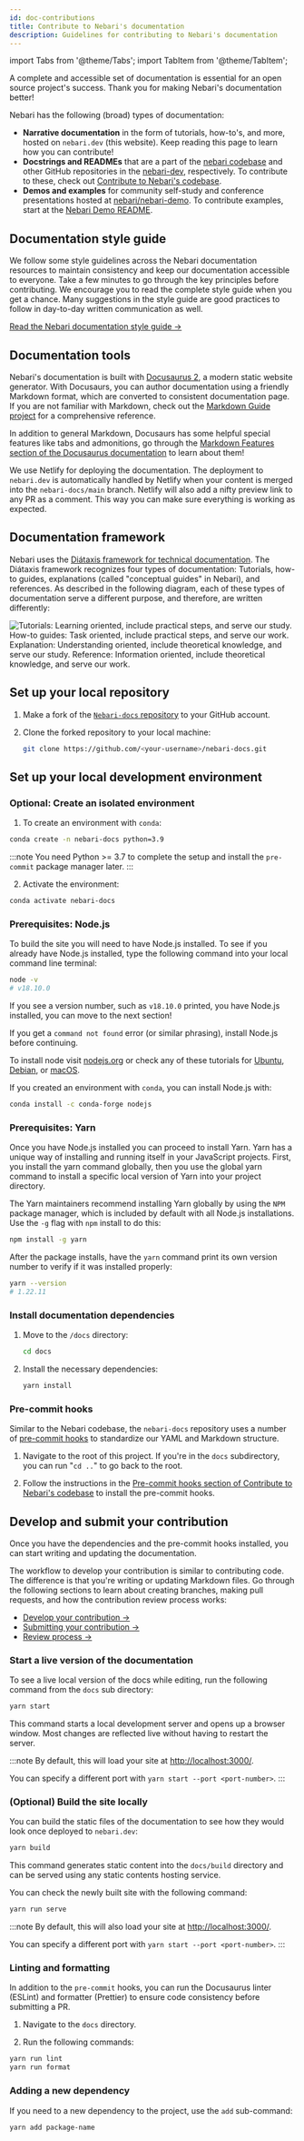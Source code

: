 ```yaml
---
id: doc-contributions
title: Contribute to Nebari's documentation
description: Guidelines for contributing to Nebari's documentation
---
```


import Tabs from '@theme/Tabs';
import TabItem from '@theme/TabItem';

A complete and accessible set of documentation is essential for an open source project's success.
Thank you for making Nebari's documentation better!

Nebari has the following (broad) types of documentation:

- **Narrative documentation** in the form of tutorials, how-to's, and more, hosted on `nebari.dev` (this website). Keep reading this page to learn how you can contribute!
- **Docstrings and READMEs** that are a part of the [nebari codebase][nebari-repo] and other GitHub repositories in the [nebari-dev][nebari-org], respectively. To contribute to these, check out [Contribute to Nebari's codebase](doc-contributions.md).
- **Demos and examples** for community self-study and conference presentations hosted at [nebari/nebari-demo][nebari-demo]. To contribute examples, start at the [Nebari Demo README](https://github.com/nebari-dev/nebari-demo#readme).

## Documentation style guide

We follow some style guidelines across the Nebari documentation resources to maintain consistency and keep our documentation accessible to everyone.
Take a few minutes to go through the key principles before contributing.
We encourage you to read the complete style guide when you get a chance.
Many suggestions in the style guide are good practices to follow in day-to-day written communication as well.

[Read the Nebari documentation style guide →](style-guide.md)

## Documentation tools

Nebari's documentation is built with [Docusaurus 2](https://docusaurus.io/), a modern static website generator.
With Docusaurs, you can author documentation using a friendly Markdown format, which are converted to consistent documentation page.
If you are not familiar with Markdown, check out the [Markdown Guide project](https://www.markdownguide.org/) for a comprehensive reference.

In addition to general Markdown, Docusaurs has some helpful special features like tabs and admonitions,
go through the [Markdown Features section of the Docusaurus documentation](https://docusaurus.io/docs/markdown-features) to learn about them!

We use Netlify for deploying the documentation. The deployment to `nebari.dev` is automatically handled by Netlify when your content is merged into the `nebari-docs/main` branch.
Netlify will also add a nifty preview link to any PR as a comment. This way you can make sure everything is working as expected.

## Documentation framework

Nebari uses the [Diátaxis framework for technical documentation](https://diataxis.fr/). The Diátaxis framework recognizes four types of documentation: Tutorials, how-to guides, explanations (called "conceptual guides" in Nebari), and references. As described in the following diagram, each of these types of documentation serve a different purpose, and therefore, are written differently:

![Tutorials: Learning oriented, include practical steps, and serve our study. How-to guides: Task oriented, include practical steps, and serve our work. Explanation: Understanding oriented, include theoretical knowledge, and serve our study. Reference: Information oriented, include theoretical knowledge, and serve our work.](/img/community/diataxis.png)

<!-- TODO: Expand this section and add templated for each document type ref: gh-173 -->

## Set up your local repository

1. Make a fork of the [`Nebari-docs` repository][nebari-docs-repo] to your GitHub account.
2. Clone the forked repository to your local machine:

   ```bash
   git clone https://github.com/<your-username>/nebari-docs.git
   ```

## Set up your local development environment
### Optional: Create an isolated environment

1. To create an environment with `conda`:

```bash
conda create -n nebari-docs python=3.9
```

:::note
You need Python >= 3.7 to complete the setup and install the `pre-commit` package manager later.
:::

2. Activate the environment:

```bash
conda activate nebari-docs
```

### Prerequisites: Node.js

To build the site you will need to have Node.js installed.
To see if you already have Node.js installed, type the following command into your local command line terminal:

```bash
node -v
# v18.10.0
```

If you see a version number, such as `v18.10.0` printed, you have Node.js installed, you can move to the next section!

If you get a `command not found` error (or similar phrasing), install Node.js before continuing.

To install node visit [nodejs.org](https://nodejs.org/en/download/) or check any of these tutorials for [Ubuntu](https://www.digitalocean.com/community/tutorials/how-to-install-node-js-on-ubuntu-20-04), [Debian](https://www.digitalocean.com/community/tutorials/how-to-install-node-js-on-debian-10), or [macOS](https://www.digitalocean.com/community/tutorials/how-to-install-node-js-and-create-a-local-development-environment-on-macos).

If you created an environment with `conda`, you can install Node.js with:

```bash
conda install -c conda-forge nodejs
```

### Prerequisites: Yarn

Once you have Node.js installed you can proceed to install Yarn.
Yarn has a unique way of installing and running itself in your JavaScript projects.
First, you install the yarn command globally, then you use the global yarn command to install a specific local version of Yarn into your project directory.

The Yarn maintainers recommend installing Yarn globally by using the `NPM` package manager,
which is included by default with all Node.js installations.
Use the `-g` flag with `npm` install to do this:

```bash
npm install -g yarn
```

After the package installs, have the `yarn` command print its own version number to verify if it was installed properly:

```bash
yarn --version
# 1.22.11
```

### Install documentation dependencies

1. Move to the `/docs` directory:

   ```bash
   cd docs
   ```

2. Install the necessary dependencies:

   ```bash
   yarn install
   ```

### Pre-commit hooks

Similar to the Nebari codebase, the `nebari-docs` repository uses a number of [pre-commit hooks](https://pre-commit.com/) to standardize our YAML and Markdown structure.

1. Navigate to the root of this project. If you're in the `docs` subdirectory, you can run "`cd ..`" to go back to the root.

2. Follow the instructions in the [Pre-commit hooks section of Contribute to Nebari's codebase](code-contributions.md#pre-commit-hooks) to install the pre-commit hooks.

## Develop and submit your contribution

Once you have the dependencies and the pre-commit hooks installed, you can start writing and updating the documentation.

The workflow to develop your contribution is similar to contributing code. The difference is that you're writing or updating Markdown files. Go through the following sections to learn about creating branches, making pull requests, and how the contribution review process works:
- [Develop your contribution →](code-contributions.md#develop-your-contribution)
- [Submitting your contribution →](code-contributions.md#submitting-your-contribution)
- [Review process →](code-contributions.md#review-process)

### Start a live version of the documentation

To see a live local version of the docs while editing, run the following command from the `docs` sub directory:

```bash
yarn start
```

This command starts a local development server and opens up a browser window.
Most changes are reflected live without having to restart the server.

:::note
By default, this will load your site at <http://localhost:3000/>.

You can specify a different port with `yarn start --port <port-number>`.
:::

### (Optional) Build the site locally

You can build the static files of the documentation to see how they would look once deployed to `nebari.dev`:

```bash
yarn build
```

This command generates static content into the `docs/build` directory and can be served using any static contents hosting service.

You can check the newly built site with the following command:

```bash
yarn run serve
```

:::note
By default, this will also load your site at <http://localhost:3000/>.

You can specify a different port with `yarn start --port <port-number>`.
:::

### Linting and formatting

In addition to the `pre-commit` hooks, you can run the Docusaurus linter (ESLint) and formatter (Prettier) to ensure code consistency before submitting a PR.

1. Navigate to the `docs` directory.

2. Run the following commands:

```bash
yarn run lint
yarn run format
```

### Adding a new dependency

If you need to a new dependency to the project, use the `add` sub-command:

```bash
yarn add package-name
```

<!-- links -->

[nebari-docs-repo]: https://github.com/nebari-dev/nebari-docs
[nebari-repo]: https://github.com/nebari-dev/nebari
[nebari-org]: https://github.com/nebari-dev
[nebari-demo]: https://github.com/nebari-dev/nebari-demo
